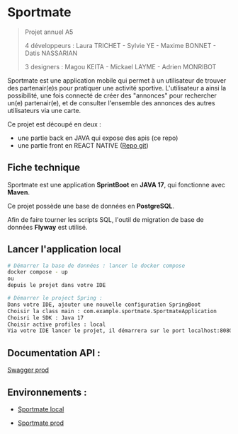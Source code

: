 # Sportmate

> Projet annuel A5
>
> 4 développeurs :  Laura TRICHET - Sylvie YE - Maxime BONNET - Datis NASSARIAN
>
> 3 designers : Magou KEITA - Mickael LAYME - Adrien MONRIBOT

Sportmate est une application mobile qui permet à un utilisateur de trouver des partenair(e)s
pour pratiquer une activité sportive. L'utilisateur a ainsi la possibilité, une fois connecté de
créer des "annonces" pour rechercher un(e) partenair(e), et de consulter l'ensemble des annonces
des autres utilisateurs via une carte.

Ce projet est découpé en deux :
- une partie back en JAVA qui expose des apis (ce repo)
- une partie front en REACT NATIVE ([Repo git](https://github.com/Pyxize/iim-sportmate-front))

## Fiche technique
Sportmate est une application **SprintBoot** en **JAVA 17**, qui fonctionne avec **Maven**.

Ce projet possède une base de données en **PostgreSQL**.

Afin de faire tourner les scripts SQL, l'outil de migration de base de données **Flyway** est utilisé.

## Lancer l'application local

``` bash
# Démarrer la base de données : lancer le docker compose
docker compose - up 
ou 
depuis le projet dans votre IDE

# Démarrer le project Spring : 
Dans votre IDE, ajouter une nouvelle configuration SpringBoot
Choisir la class main : com.example.sportmate.SportmateApplication
Choisri le SDK : Java 17
Choisir active profiles : local
Via votre IDE lancer le projet, il démarrera sur le port localhost:8080
```


## Documentation API :
[Swagger prod](https://sportmate-develop.herokuapp.com/swagger-ui/index.html#/user-controller)

## Environnements :

- [Sportmate local](http://localhost:8080)

- [Sportmate prod](https://sportmate-develop.herokuapp.com)

